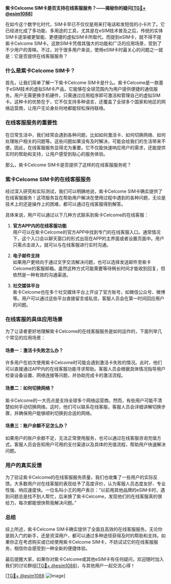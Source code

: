 **紫卡Celcome SIM卡是否支持在线客服服务？——揭秘你的疑问[[TG💪+ @esim1088](https://t.me/s/esim1088)]**

在如今这个数字化时代，SIM卡早已不仅仅是用来打电话和发短信的小卡片了。它已经进化成了多功能、多用途的工具，尤其是在eSIM技术普及之后，传统的实体SIM卡逐渐被更智能、更便捷的虚拟SIM卡所取代。而提到eSIM卡，就不得不提紫卡Celcome SIM卡。这款SIM卡凭借其强大的功能和广泛的应用场景，受到了不少用户的青睐。不过，对于很多用户来说，使用eSIM卡时最关心的问题之一就是：它是否提供在线客服服务？

### 什么是紫卡Celcome SIM卡？

首先，让我们简单了解一下紫卡Celcome SIM卡是什么。紫卡Celcome是一款基于eSIM技术的虚拟SIM卡产品，它能够在全球范围内为用户提供便捷的通信服务。用户无需更换手机硬件，只需通过应用程序即可激活和管理自己的虚拟SIM卡。这种卡的优势在于，它不仅支持多种语言，还覆盖了全球多个国家和地区的网络运营商，让用户无论身处何地都能轻松保持联络。

### 在线客服服务的重要性

在日常生活中，我们经常会遇到各种问题，比如如何激活卡、如何切换网络、如何处理账户相关的问题等。这些问题如果没有及时解决，可能会给我们的生活带来不便。因此，在线客服服务显得尤为重要。它不仅能快速响应用户的需求，还能提供实时的帮助和支持，让用户感受到贴心的服务体验。

那么，紫卡Celcome SIM卡是否提供了这样的在线客服服务呢？

### 紫卡Celcome SIM卡的在线客服服务

经过深入研究和实际测试，我们可以明确地说，紫卡Celcome SIM卡确实提供了在线客服服务！这项服务旨在帮助用户解决在使用过程中遇到的各种问题，无论是技术上的还是操作上的困难，都可以通过在线客服得到解答。

具体来说，用户可以通过以下几种方式联系到紫卡Celcome的在线客服：

1. **官方APP内的在线客服功能**  
   用户可以在紫卡Celcome的官方APP中找到专门的在线客服入口。通常情况下，这个入口会以聊天窗口的形式出现在APP的主界面或者设置页面中。用户只需点击进入，就可以与在线客服进行实时沟通。

2. **电子邮件支持**  
   如果用户更倾向于通过文字交流解决问题，也可以选择发送邮件至紫卡Celcome的客服邮箱。虽然这种方式可能需要等待稍长时间才能收到回复，但依然是一种有效的沟通渠道。

3. **社交媒体平台**  
   紫卡Celcome也在多个社交媒体平台上开设了官方账号，如微信公众号、微博等。用户可以通过这些平台直接留言或私信，客服人员会在第一时间回应用户的问题。

### 在线客服的具体应用场景

为了让读者更好地理解紫卡Celcome的在线客服服务是如何运作的，下面列举几个常见的应用场景：

#### 场景一：激活卡失败怎么办？
许多用户在初次使用紫卡Celcome时可能会遇到激活卡失败的情况。此时，他们可以直接通过APP内的在线客服功能寻求帮助。客服人员会根据具体情况指导用户检查设备设置、网络连接等问题，并协助完成卡的激活流程。

#### 场景二：如何切换网络？
紫卡Celcome的一大亮点是支持全球多个网络运营商。然而，有些用户可能不清楚如何手动切换网络。这时，他们可以联系在线客服，客服人员会详细讲解切换步骤，并确保用户能够顺利切换到合适的网络。

#### 场景三：账户余额不足怎么办？
如果用户的账户余额不足，无法正常使用服务，也可以通过在线客服咨询充值方式。客服人员会告知用户可用的支付渠道以及具体的充值流程，帮助用户快速解决问题。

### 用户的真实反馈

为了验证紫卡Celcome的在线客服服务质量，我们也收集了一些用户的实际反馈。大多数用户对在线客服的表现给予了高度评价，认为客服人员态度友好、专业性强、响应速度快。一位名叫小王的用户表示：“以前用其他品牌的eSIM卡时，遇到问题总是找不到人帮忙，后来换了紫卡Celcome，发现他们的在线客服真的很给力，每次都能很快帮我解决问题。”

### 总结

综上所述，紫卡Celcome SIM卡确实提供了全面且高效的在线客服服务。无论你是刚入门的新手，还是资深用户，都可以通过多种途径获得及时的帮助和支持。如果你正在考虑购买或已经使用紫卡Celcome SIM卡，不妨试试它的在线客服服务，相信你会感受到一种全新的便捷体验。

最后提醒大家，如果你对紫卡Celcome或其他eSIM卡有任何疑问，欢迎随时加入我们的讨论群组[[TG💪+ @esim1088](https://t.me/s/esim1088)]，与其他用户一起交流心得！

[[TG💪+ @esim1088](https://t.me/s/esim1088) ![Image](https://i.postimg.cc/4NQfJmqS/Snipaste-2025-05-13-00-14-12.png)]
